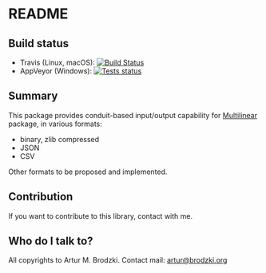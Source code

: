 # README

## Build status
- Travis (Linux, macOS): [![Build Status](https://travis-ci.org/ArturB/multilinear-io.svg?branch=master)](https://travis-ci.org/ArturB/multilinear-io)
- AppVeyor (Windows): [![Tests status](https://ci.appveyor.com/api/projects/status/github/ArturB/multilinear-io
)](https://ci.appveyor.com/api/projects/status/github/ArturB/multilinear-io)

## Summary
This package provides conduit-based input/output capability for [Multilinear](https://github.com/ArturB/multilinear) package, in various formats:
- binary, zlib compressed
- JSON
- CSV

Other formats to be proposed and implemented. 

## Contribution

If you want to contribute to this library, contact with me. 

## Who do I talk to?

All copyrights to Artur M. Brodzki.
Contact mail: artur@brodzki.org
